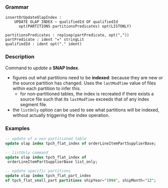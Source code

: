 <!-- --- title: Update SNAP Index -->

### Grammar
```text
insertOrUpdateOlapIndex :
    UPDATE OLAP INDEX ~ qualifiedId OF qualifiedId 
      opt(PARTITIONS partitionsPredicates) opt(LISTONLY)

partitionsPredicates : rep1sep(partPredicate, opt(","))
partPredicate : ident "=" stringLit
qualifiedId : ident opt("." ident)

```

### Description
Command to *update* a **SNAP Index**.
- figures out what partitions need to be **indexed**: because they are new or the source partition has changed. Uses the `lastModTime` value of files within each partition to infer this.
  - for non-partitioned tables, the index is recreated if there exists a source file such that its  `lastModTime` exceeds that of any index segment file.
- the `listOnly` option can be used to see what partitions will be indexed, without actually triggering the index operation.

### Examples
```sql
-- update of a non-partitioned table
update olap index tpch_flat_index of orderLineItemPartSupplierBase;

-- listOnly command
update olap index tpch_flat_index of
 orderLineItemPartSupplierBase list_only;

-- update specific partitions
update olap index tpch_flat_part_index
of tpch_flat_small_part partitions shipYear="1994", shipMonth="12";

```
